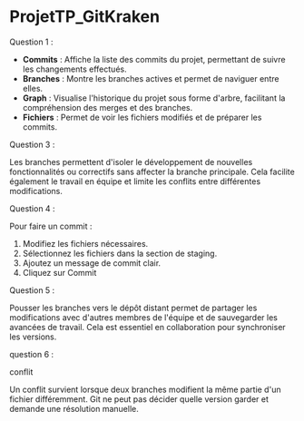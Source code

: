 # ProjetTP_GitKraken

Question 1 :

- **Commits** : Affiche la liste des commits du projet, permettant de suivre les changements effectués.
- **Branches** : Montre les branches actives et permet de naviguer entre elles.
- **Graph** : Visualise l'historique du projet sous forme d'arbre, facilitant la compréhension des merges et des branches.
- **Fichiers** : Permet de voir les fichiers modifiés et de préparer les commits.

Question 3 :

Les branches permettent d'isoler le développement de nouvelles fonctionnalités ou correctifs sans affecter la branche principale.
Cela facilite également le travail en équipe et limite les conflits entre différentes modifications.

Question 4 :

Pour faire un commit :
1. Modifiez les fichiers nécessaires.
2. Sélectionnez les fichiers dans la section de staging.
3. Ajoutez un message de commit clair.
4. Cliquez sur Commit

Question 5 : 

Pousser les branches vers le dépôt distant permet de partager les modifications avec d'autres membres de l'équipe et de sauvegarder les avancées de travail.
Cela est essentiel en collaboration pour synchroniser les versions.

question 6 : 

conflit

Un conflit survient lorsque deux branches modifient la même partie d'un fichier différemment.
Git ne peut pas décider quelle version garder et demande une résolution manuelle.


